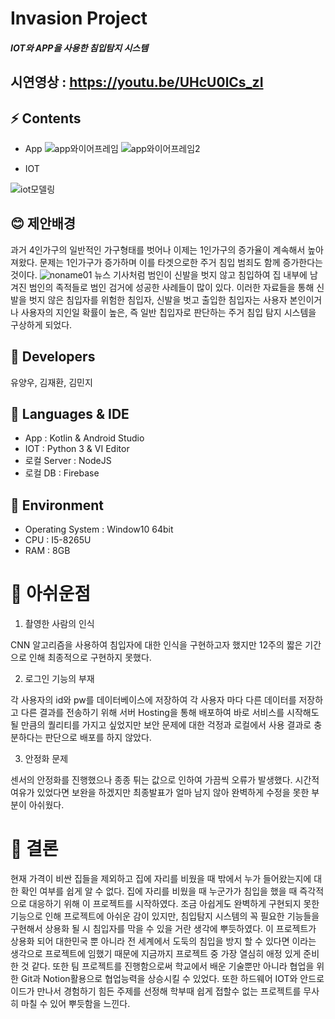 
# Invasion Project
#####  IOT와 APP을 사용한 침입탐지 시스템
## 시연영상 : https://youtu.be/UHcU0lCs_zI
## ⚡ Contents
- App
![app와이어프레임](https://user-images.githubusercontent.com/59405161/98231214-764dbf80-1f9f-11eb-9728-9cf96259ef25.png)
![app와이어프레임2](https://user-images.githubusercontent.com/59405161/98231231-7c43a080-1f9f-11eb-8ad7-3f13160ca9ed.png)

- IOT

![iot모델링](https://user-images.githubusercontent.com/59405161/98231139-5f0ed200-1f9f-11eb-8654-cd48e28f6ae0.png)




## 😊 제안배경
과거 4인가구의 일반적인 가구형태를 벗어나 이제는 1인가구의 증가율이 계속해서 높아져왔다.
문제는 1인가구가 증가하며 이를 타겟으로한 주거 침입 범죄도 함께 증가한다는 것이다.
![noname01](https://user-images.githubusercontent.com/59405161/98225138-b1e48b80-1f97-11eb-950c-bca5588e2283.png)
뉴스 기사처럼 범인이 신발을 벗지 않고 침입하여 집 내부에 남겨진 범인의 족적들로 범인 검거에 성공한 사례들이 많이 있다. 이러한 자료들을 통해 신발을 벗지 않은 침입자를 위험한 침입자, 신발을 벗고 출입한 침입자는 사용자 본인이거나 사용자의 지인일 확률이 높은, 즉 일반 칩입자로 판단하는 주거 침입 탐지 시스템을 구상하게 되었다.

## 🐪  Developers
유양우, 김재환, 김민지

## 🐔  Languages & IDE
- App : Kotlin & Android Studio
- IOT : Python 3 & VI Editor
- 로컬 Server : NodeJS
- 로컬 DB : Firebase

## 🐖  Environment
-   Operating System : Window10 64bit
-   CPU : I5-8265U
-   RAM : 8GB

# 👊 아쉬운점
1) 촬영한 사람의 인식

CNN 알고리즘을 사용하여 침입자에 대한 인식을 구현하고자 했지만 12주의 짧은 기간으로 인해 최종적으로 구현하지 못했다.

2) 로그인 기능의 부재

각 사용자의 id와 pw를 데이터베이스에 저장하여 각 사용자 마다 다른 데이터를 저장하고 다른 결과를 전송하기 위해 서버 Hosting을 통해 배포하여 바로 서비스를 시작해도 될 만큼의 퀄리티를 가지고 싶었지만 보안 문제에 대한 걱정과 로컬에서 사용 결과로 충분하다는 판단으로 배포를 하지 않았다.

3) 안정화 문제

센서의 안정화를 진행했으나 종종 튀는 값으로 인하여 가끔씩 오류가 발생했다. 시간적 여유가 있었다면 보완을 하겠지만 최종발표가 얼마 남지 않아 완벽하게 수정을 못한 부분이 아쉬웠다.

# 👊 결론
현재 가격이 비싼 집들을 제외하고 집에 자리를 비웠을 때 밖에서 누가 들어왔는지에 대한 확인 여부를 쉽게 알 수 없다. 집에 자리를 비웠을 때 누군가가 침입을 했을 때 즉각적으로 대응하기 위해 이 프로젝트를 시작하였다.
조금 아쉽게도 완벽하게 구현되지 못한 기능으로 인해 프로젝트에 아쉬운 감이 있지만, 침입탐지 시스템의 꼭 필요한 기능들을 구현해서 상용화 될 시 침입자를 막을 수 있을 거란 생각에 뿌듯하였다. 이 프로젝트가 상용화 되어 대한민국 뿐 아니라 전 세계에서 도둑의 침입을 방지 할 수 있다면 이라는 생각으로 프로젝트에 임했기 때문에 지금까지 프로젝트 중 가장 열심히 애정 있게 준비 한 것 같다. 또한 팀 프로젝트를 진행함으로써 학교에서 배운 기술뿐만 아니라 협업을 위한 Git과 Notion활용으로 협업능력을 상승시킬 수 있었다. 또한 하드웨어 IOT와 안드로이드가 만나서 경험하기 힘든 주제를 선정해 학부때 쉽게 접할수 없는 프로젝트를 무사히 마칠 수 있어 뿌듯함을 느낀다.
